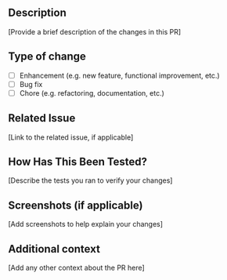 ## Description
[Provide a brief description of the changes in this PR]

## Type of change
- [ ] Enhancement (e.g. new feature, functional improvement, etc.)
- [ ] Bug fix
- [ ] Chore (e.g. refactoring, documentation, etc.)

## Related Issue
[Link to the related issue, if applicable]

## How Has This Been Tested?
[Describe the tests you ran to verify your changes]

## Screenshots (if applicable)
[Add screenshots to help explain your changes]

## Additional context
[Add any other context about the PR here]
